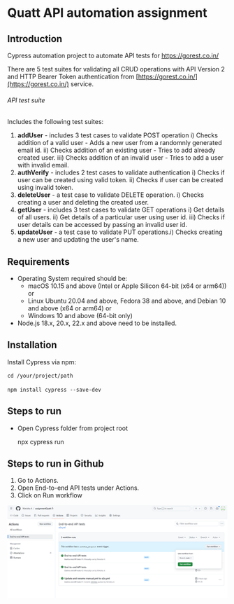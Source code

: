 # Quatt API automation assignment

## Introduction

Cypress automation project to automate API tests for https://gorest.co.in/

There are 5 test suites for validating all CRUD operations with API Version 2 and HTTP Bearer Token authentication from [https://gorest.co.in/](https://gorest.co.in/) service.

###### API test suite

Includes the following test suites:

1. **addUser** - includes 3 test cases to validate POST operation
   i) Checks addition of a valid user - Adds a new user from a randomnly generated email id.
   ii) Checks addition of an existing user - Tries to add already created user.
   iii) Checks addition of an invalid user - Tries to add a user with invalid email.
2. **authVerify** - includes 2 test cases to validate authentication
   i) Checks if user can be created using valid token.
   ii) Checks if user can be created using invalid token.
3. **deleteUser** - a test case to validate DELETE operation.
   i) Checks creating a user and deleting the created user.
4. **getUser** - includes 3 test cases to validate GET operations
   i) Get details of all users.
   ii) Get details of a particular user using user id.
   iii) Checks if user details can be accessed by passing an invalid user id.
5. **updateUser** - a test case to validate PUT operations.i) Checks creating a new user and updating the user's name.

## Requirements

* Operating System required should be:
  * macOS 10.15 and above (Intel or Apple Silicon 64-bit (x64 or arm64)) or
  * Linux Ubuntu 20.04 and above, Fedora 38 and above, and Debian 10 and above (x64 or arm64) or
  * Windows 10 and above (64-bit only)
* Node.js 18.x, 20.x, 22.x and above need to be installed.

## Installation

Install Cypress via npm:

    cd /your/project/path

    npm install cypress --save-dev

## Steps to run

* Open Cypress folder from project root

  npx cypress run

## Steps to run in Github

1. Go to Actions.
1. Open End-to-end API tests under Actions.
1. Click on Run workflow

![1728599502533](image/README/1728599502533.png)

